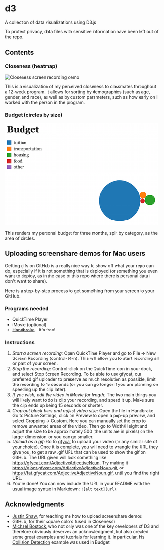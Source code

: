 # d3

A collection of data visualizations using D3.js

To protect privacy, data files with sensitive information have been left out of the repo.

## Contents

### Closeness (heatmap)

![Closeness screen recording demo](https://fat.gfycat.com/OilyKindGibbon.gif)

This is a visualization of my perceived closeness to classmates throughout a 12-week program. It allows for sorting by demographics (such as age, gender, and race), as well as by custom parameters, such as how early on I worked with the person in the program.

### Budget (circles by size)

![Budget screenshot](https://raw.githubusercontent.com/gloriama/d3/master/budget/demo.png)

This renders my personal budget for three months, split by category, as the area of circles.

## Uploading screenshare demos for Mac users

Getting gifs on GitHub is a really nice way to show off what your repo can do, especially if it is not something that is deployed (or something you even want to deploy, as in the case of this repo where there is personal data I don't want to share).

Here is a step-by-step process to get something from your screen to your GitHub.

### Programs needed

* QuickTime Player
* iMovie (optional)
* [Handbrake](https://handbrake.fr) - it's free!

### Instructions
1. *Start a screen recording:* Open QuickTime Player and go to File -> New Screen Recording (control-⌘-n). This will allow you to start recording all or part of your screen.
1. *Stop the recording:* Control-click on the QuickTime icon in your dock, and select Stop Screen Recording. To be able to use gfycat, our preferred gif uploader to preserve as much resolution as possible, limit the recording to 15 seconds (or you can go longer if you are planning on speeding up the clip later).
1. *If you wish, edit the video in iMovie for length:* The two main things you will likely want to do is clip your recording, and speed it up. Make sure the clip ends up being 15 seconds or shorter.
1. *Crop out black bars and adjust video size:* Open the file in Handbrake. Go to Picture Settings, click on Preview to open a pop-up preview, and select Cropping -> Custom. Here you can manually set the crop to remove unwanted areas of the video. Then go to Width/Height and adjust the size to be approximately 500 (the units are in pixels) on the larger dimension, or you can go smaller.
1. *Upload as a gif:* Go to [gfycat](https://gfycat.com) to upload your video (or any similar site of your choice). Once it is complete, you will need to wrangle the URL they give you, to get a raw .gif URL that can be used to show the gif on GitHub. The URL given will look something like https://gfycat.com/AdjectiveAdjectiveNoun. Try making it https://giant.gfycat.com/AdjectiveAdjectiveNoun.gif, or https://fat.gfycat.com/AdjectiveAdjectiveNoun.gif, until you find the right URL.
1. You're done! You can now include the URL in your README with the usual image syntax in Markdown: ```![alt text](url)```.

## Acknowledgments

* [Justin Shaw](https://github.com/jshaw22), for teaching me how to upload screenshare demos
* GitHub, for their square colors (used in Closeness)
* [Michael Bostock](https://bl.ocks.org/mbostock), who not only was one of the key developers of D3 and therefore obviously deserves an acknowledgment, but also created some great examples and tutorials for learning it. In particular, his [Collision Detection](https://bl.ocks.org/mbostock/3231298) example was used in Budget